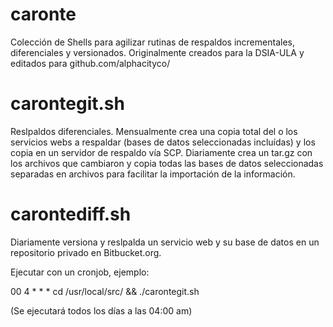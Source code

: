 # caronte

Colección de Shells para agilizar rutinas de respaldos incrementales, diferenciales y versionados. Originalmente creados para la DSIA-ULA y editados para github.com/alphacityco/

# carontegit.sh
Reslpaldos diferenciales. Mensualmente crea una copia total del o los servicios webs a respaldar (bases de datos seleccionadas incluídas) y los copia en un servidor de respaldo vía SCP. Diariamente crea un tar.gz con los archivos que cambiaron y copia todas las bases de datos seleccionadas separadas en archivos para facilitar la importación de la información. 

# carontediff.sh
Diariamente versiona y reslpalda un servicio web y su base de datos en un repositorio privado en Bitbucket.org.

Ejecutar con un cronjob, ejemplo:

00 4 * * * cd /usr/local/src/ && ./carontegit.sh

(Se ejecutará todos los días a las 04:00 am)
